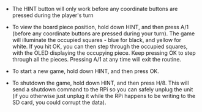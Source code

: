 - The HINT button will only work before any coordinate buttons are pressed during the player's turn

- To view the board piece position, hold down HINT, and then press A/1 (before any coordinate buttons are pressed during your turn).  The game will illuminate the occupied squares - blue for black, and yellow for white.  If you hit OK, you can then step through the occupied squares, with the OLED displaying the occupying piece.  Keep pressing OK to step through all the pieces.  Pressing A/1 at any time will exit the routine.

- To start a new game, hold down HINT, and then press OK.

- To shutdown the game, hold down HINT, and then press H/8.  This will send a shutdown command to the RPi so you can safely unplug the unit (if you otherwise just unplug it while the RPi happens to be writing to the SD card, you could corrupt the data).
